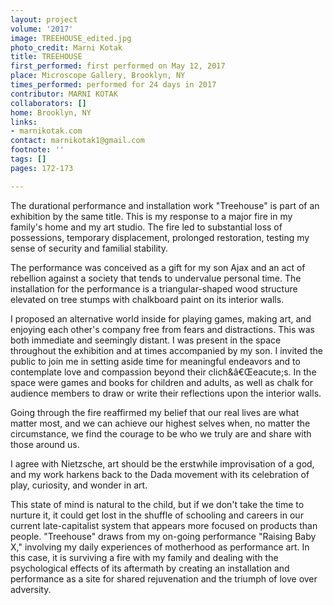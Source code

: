 ```yaml
---
layout: project
volume: '2017'
image: TREEHOUSE_edited.jpg
photo_credit: Marni Kotak
title: TREEHOUSE
first_performed: first performed on May 12, 2017
place: Microscope Gallery, Brooklyn, NY
times_performed: performed for 24 days in 2017
contributor: MARNI KOTAK
collaborators: []
home: Brooklyn, NY
links:
- marnikotak.com
contact: marnikotak1@gmail.com
footnote: ''
tags: []
pages: 172-173

---
```


The durational performance and installation work "Treehouse" is part of an exhibition by the same title. This is my response to a major fire in my family's home and my art studio. The fire led to substantial loss of possessions, temporary displacement, prolonged restoration, testing my sense of security and familial stability.

The performance was conceived as a gift for my son Ajax and an act of rebellion against a society that tends to undervalue personal time. The installation for the performance is a triangular-shaped wood structure elevated on tree stumps with chalkboard paint on its interior walls.

I proposed an alternative world inside for playing games, making art, and enjoying each other's company free from fears and distractions. This was both immediate and seemingly distant. I was present in the space throughout the exhibition and at times accompanied by my son. I invited the public to join me in setting aside time for meaningful endeavors and to contemplate love and compassion beyond their clich&â€Œeacute;s. In the space were games and books for children and adults, as well as chalk for audience members to draw or write their reflections upon the interior walls.

Going through the fire reaffirmed my belief that our real lives are what matter most, and we can achieve our highest selves when, no matter the circumstance, we find the courage to be who we truly are and share with those around us.

I agree with Nietzsche, art should be the erstwhile improvisation of a god, and my work harkens back to the Dada movement with its celebration of play, curiosity, and wonder in art.

This state of mind is natural to the child, but if we don't take the time to nurture it, it could get lost in the shuffle of schooling and careers in our current late-capitalist system that appears more focused on products than people. "Treehouse" draws from my on-going performance "Raising Baby X," involving my daily experiences of motherhood as performance art. In this case, it is surviving a fire with my family and dealing with the psychological effects of its aftermath by creating an installation and performance as a site for shared rejuvenation and the triumph of love over adversity.
